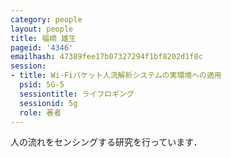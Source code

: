 ```yaml
---
category: people
layout: people
title: 福崎 雄生
pageid: '4346'
emailhash: 47389fee17b07327294f1bf8202d1f8c
session:
- title: Wi-Fiパケット人流解析システムの実環境への適用
  psid: 5G-5
  sessiontitle: ライフロギング
  sessionid: 5g
  role: 著者
---
```

人の流れをセンシングする研究を行っています．